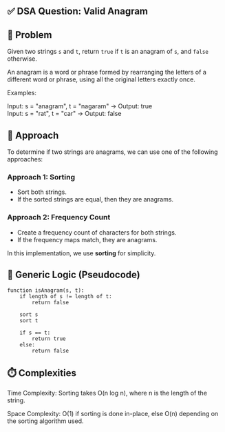 ## ✅ DSA Question: Valid Anagram

## 🧠 Problem  
Given two strings `s` and `t`, return `true` if `t` is an anagram of `s`, and `false` otherwise.

An anagram is a word or phrase formed by rearranging the letters of a different word or phrase, using all the original letters exactly once.

Examples:

Input: s = "anagram", t = "nagaram" → Output: true  
Input: s = "rat", t = "car" → Output: false

## 🧭 Approach  
To determine if two strings are anagrams, we can use one of the following approaches:

### **Approach 1: Sorting**  
- Sort both strings.
- If the sorted strings are equal, then they are anagrams.

### **Approach 2: Frequency Count**  
- Create a frequency count of characters for both strings.
- If the frequency maps match, they are anagrams.

In this implementation, we use **sorting** for simplicity.

## 🔁 Generic Logic (Pseudocode)
```
function isAnagram(s, t):
    if length of s != length of t:
        return false

    sort s
    sort t

    if s == t:
        return true
    else:
        return false
```
        
## ⏱️ Complexities

Time Complexity:
Sorting takes O(n log n), where n is the length of the string.

Space Complexity:
O(1) if sorting is done in-place, else O(n) depending on the sorting algorithm used.

